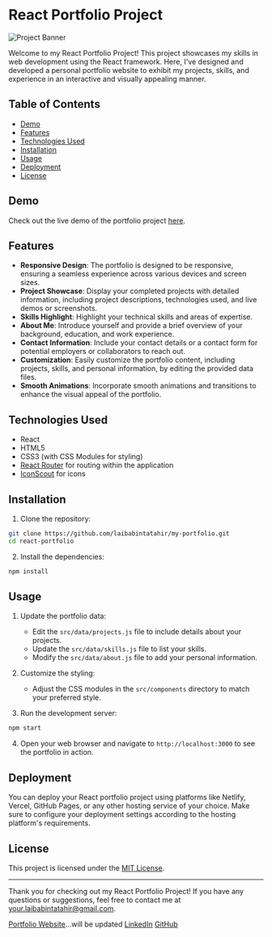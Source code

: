 # React Portfolio Project

![Project Banner](link_to_banner_image.png)

Welcome to my React Portfolio Project! This project showcases my skills in web development using the React framework. Here, I've designed and developed a personal portfolio website to exhibit my projects, skills, and experience in an interactive and visually appealing manner.

## Table of Contents

- [Demo](#demo)
- [Features](#features)
- [Technologies Used](#technologies-used)
- [Installation](#installation)
- [Usage](#usage)
- [Deployment](#deployment)
- [License](#license)

## Demo

Check out the live demo of the portfolio project [here](https://your-portfolio-demo-link.com).

## Features

- **Responsive Design**: The portfolio is designed to be responsive, ensuring a seamless experience across various devices and screen sizes.
- **Project Showcase**: Display your completed projects with detailed information, including project descriptions, technologies used, and live demos or screenshots.
- **Skills Highlight**: Highlight your technical skills and areas of expertise.
- **About Me**: Introduce yourself and provide a brief overview of your background, education, and work experience.
- **Contact Information**: Include your contact details or a contact form for potential employers or collaborators to reach out.
- **Customization**: Easily customize the portfolio content, including projects, skills, and personal information, by editing the provided data files.
- **Smooth Animations**: Incorporate smooth animations and transitions to enhance the visual appeal of the portfolio.

## Technologies Used

- React
- HTML5
- CSS3 (with CSS Modules for styling)
- [React Router](https://reactrouter.com/) for routing within the application
- [IconScout](https://iconscout.com//) for icons

## Installation

1. Clone the repository:

```bash
git clone https://github.com/laibabintatahir/my-portfolio.git
cd react-portfolio
```

2. Install the dependencies:

```bash
npm install
```

## Usage

1. Update the portfolio data:
   - Edit the `src/data/projects.js` file to include details about your projects.
   - Update the `src/data/skills.js` file to list your skills.
   - Modify the `src/data/about.js` file to add your personal information.

2. Customize the styling:
   - Adjust the CSS modules in the `src/components` directory to match your preferred style.

3. Run the development server:

```bash
npm start
```

4. Open your web browser and navigate to `http://localhost:3000` to see the portfolio in action.

## Deployment

You can deploy your React portfolio project using platforms like Netlify, Vercel, GitHub Pages, or any other hosting service of your choice. Make sure to configure your deployment settings according to the hosting platform's requirements.

## License

This project is licensed under the [MIT License](LICENSE).

---

Thank you for checking out my React Portfolio Project! If you have any questions or suggestions, feel free to contact me at your.laibabintatahir@gmail.com.

[Portfolio Website](https://your-portfolio-website.com)...will be updated 
[LinkedIn](https://www.linkedin.com/in/laiba-binta-tahir/)
[GitHub](https://github.com/laibabintatahir)